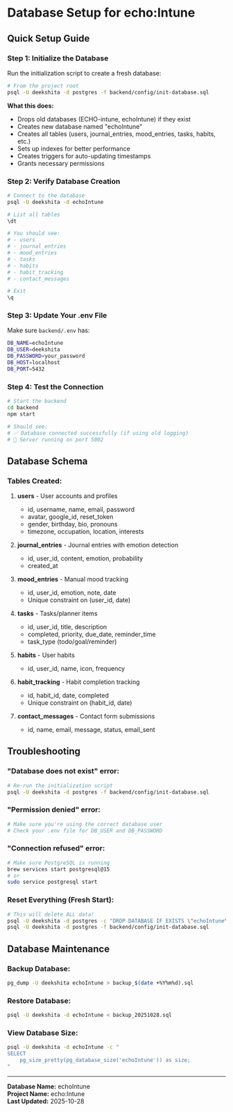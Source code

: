 # Database Setup for echo:Intune

## Quick Setup Guide

### Step 1: Initialize the Database

Run the initialization script to create a fresh database:

```bash
# From the project root
psql -U deekshita -d postgres -f backend/config/init-database.sql
```

**What this does:**
- Drops old databases (ECHO-intune, echoIntune) if they exist
- Creates new database named "echoIntune"
- Creates all tables (users, journal_entries, mood_entries, tasks, habits, etc.)
- Sets up indexes for better performance
- Creates triggers for auto-updating timestamps
- Grants necessary permissions

### Step 2: Verify Database Creation

```bash
# Connect to the database
psql -U deekshita -d echoIntune

# List all tables
\dt

# You should see:
# - users
# - journal_entries
# - mood_entries
# - tasks
# - habits
# - habit_tracking
# - contact_messages

# Exit
\q
```

### Step 3: Update Your .env File

Make sure `backend/.env` has:
```bash
DB_NAME=echoIntune
DB_USER=deekshita
DB_PASSWORD=your_password
DB_HOST=localhost
DB_PORT=5432
```

### Step 4: Test the Connection

```bash
# Start the backend
cd backend
npm start

# Should see:
# ✅ Database connected successfully (if using old logging)
# 🚀 Server running on port 5002
```

## Database Schema

### Tables Created:

1. **users** - User accounts and profiles
   - id, username, name, email, password
   - avatar, google_id, reset_token
   - gender, birthday, bio, pronouns
   - timezone, occupation, location, interests

2. **journal_entries** - Journal entries with emotion detection
   - id, user_id, content, emotion, probability
   - created_at

3. **mood_entries** - Manual mood tracking
   - id, user_id, emotion, note, date
   - Unique constraint on (user_id, date)

4. **tasks** - Tasks/planner items
   - id, user_id, title, description
   - completed, priority, due_date, reminder_time
   - task_type (todo/goal/reminder)

5. **habits** - User habits
   - id, user_id, name, icon, frequency

6. **habit_tracking** - Habit completion tracking
   - id, habit_id, date, completed
   - Unique constraint on (habit_id, date)

7. **contact_messages** - Contact form submissions
   - id, name, email, message, status, email_sent

## Troubleshooting

### "Database does not exist" error:
```bash
# Re-run the initialization script
psql -U deekshita -d postgres -f backend/config/init-database.sql
```

### "Permission denied" error:
```bash
# Make sure you're using the correct database user
# Check your .env file for DB_USER and DB_PASSWORD
```

### "Connection refused" error:
```bash
# Make sure PostgreSQL is running
brew services start postgresql@15
# or
sudo service postgresql start
```

### Reset Everything (Fresh Start):
```bash
# This will delete ALL data!
psql -U deekshita -d postgres -c "DROP DATABASE IF EXISTS \"echoIntune\";"
psql -U deekshita -d postgres -f backend/config/init-database.sql
```

## Database Maintenance

### Backup Database:
```bash
pg_dump -U deekshita echoIntune > backup_$(date +%Y%m%d).sql
```

### Restore Database:
```bash
psql -U deekshita -d echoIntune < backup_20251028.sql
```

### View Database Size:
```bash
psql -U deekshita -d echoIntune -c "
SELECT 
    pg_size_pretty(pg_database_size('echoIntune')) as size;
"
```

---

**Database Name:** echoIntune  
**Project Name:** echo:Intune  
**Last Updated:** 2025-10-28

